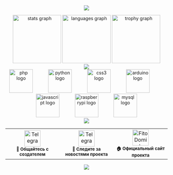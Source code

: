 <div align="center">
  <img src="https://capsule-render.vercel.app/api?type=waving&color=0:2EA44F,50:4CAF50,100:8BC34A&height=180&section=header&text=🌱%20ФитоДомик%20🏠&fontSize=50&fontColor=fff&animation=fadeIn&fontAlignY=40&desc=Умный%20дом%20для%20ваших%20растений&descAlignY=65&descSize=20" />
<div align="center">
<p align="left"></p>
<div align="center">
  <img src="https://github-readme-stats.vercel.app/api?username=FitoDomik&hide_title=true&hide_rank=false&show_icons=true&include_all_commits=true&count_private=true&disable_animations=true&theme=dark&locale=en&hide_border=true&order=1" height="150" alt="stats graph"  />
  <img src="https://github-readme-stats.vercel.app/api/top-langs?username=FitoDomik&locale=en&hide_title=true&layout=compact&card_width=320&langs_count=8&theme=dark&hide_border=true&order=2" height="150" alt="languages graph"  />
  <img src="https://github-profile-trophy.vercel.app?username=FitoDomik&theme=nord&column=-1&row=1&margin-w=8&margin-h=8&no-bg=true&no-frame=true&order=4" height="150" alt="trophy graph"  />
</div>
<div align="center">
  <img src="https://capsule-render.vercel.app/api?type=slice&color=0:2EA44F,100:4CAF50&height=20" />
</div>
<div align="center">
  <img src="https://cdn.jsdelivr.net/gh/devicons/devicon/icons/php/php-original.svg" height="73" alt="php logo"  />
  <img width="40" />
  <img src="https://cdn.jsdelivr.net/gh/devicons/devicon/icons/python/python-original.svg" height="73" alt="python logo"  />
  <img width="40" />
  <img src="https://cdn.jsdelivr.net/gh/devicons/devicon/icons/css3/css3-original.svg" height="73" alt="css3 logo"  />
  <img width="40" />
  <img src="https://cdn.jsdelivr.net/gh/devicons/devicon/icons/arduino/arduino-original.svg" height="73" alt="arduino logo"  />
  <img width="40" />
  <img src="https://cdn.jsdelivr.net/gh/devicons/devicon/icons/javascript/javascript-original.svg" height="73" alt="javascript logo"  />
  <img width="40" />
  <img src="https://cdn.jsdelivr.net/gh/devicons/devicon/icons/raspberrypi/raspberrypi-original.svg" height="73" alt="raspberrypi logo"  />
  <img width="40" />
  <img src="https://cdn.jsdelivr.net/gh/devicons/devicon/icons/mysql/mysql-original.svg" height="73" alt="mysql logo"  />
</div>
<div align="center">
  <img src="https://capsule-render.vercel.app/api?type=slice&height=20&color=4CAF50&reversal=true&fontAlign=44&textBg=false&animation=scaleIn&section=footer&descAlign=47&fontAlignY=20" />
</div>
<div align="center">
  <table>
    <tr>
      <td align="center" width="33%">
        <a href="https://t.me/FitoDomik">
          <img src="https://img.shields.io/badge/Telegram_Чат-2CA5E0?style=for-the-badge&logo=telegram&logoColor=white&labelColor=2CA5E0&color=white" alt="Telegram Chat" height="50"/>
        </a>
        <br>
        <sub><b>🌿 Общайтесь с создателем</b></sub>
      </td>
      <td align="center" width="33%">
        <a href="https://t.me/FitoDomik_429">
          <img src="https://img.shields.io/badge/Telegram_Канал-2CA5E0?style=for-the-badge&logo=telegram&logoColor=white&labelColor=2CA5E0&color=white" alt="Telegram Channel" height="50"/>
        </a>
        <br>
        <sub><b>📡 Следите за новостями проекта</b></sub>
      </td>
      <td align="center" width="33%">
        <a href="https://fitodomik.ru">
          <img src="https://img.shields.io/badge/Сайт_ФитоДомик-2EA44F?style=for-the-badge&logo=leaf&logoColor=white&labelColor=2EA44F&color=white" alt="FitoDomik Website" height="50"/>
        </a>
        <br>
        <sub><b>🏠 Официальный сайт проекта</b></sub>
      </td>
    </tr>
  </table>
</div>
<div align="center">
  <img src="https://capsule-render.vercel.app/api?type=waving&color=0:8BC34A,50:4CAF50,100:2EA44F&height=100&section=footer&animation=twinkling" />
</div>
